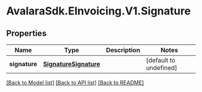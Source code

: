 # AvalaraSdk.EInvoicing.V1.Signature

## Properties

Name | Type | Description | Notes
------------ | ------------- | ------------- | -------------
**signature** | [**SignatureSignature**](SignatureSignature.md) |  | [default to undefined]

[[Back to Model list]](../../../README.md#documentation-for-models) [[Back to API list]](../../../README.md#documentation-for-api-endpoints) [[Back to README]](../../../README.md)

